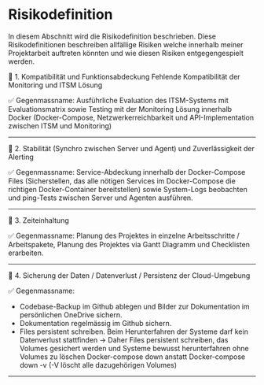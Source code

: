 # Risikodefinition

In diesem Abschnitt wird die Risikodefinition beschrieben. Diese Risikodefinitionen beschreiben allfällige Risiken welche innerhalb meiner Projektarbeit auftreten könnten und wie diesen Risiken entgegengespielt werden.

:triangular_flag_on_post: 1. Kompatibilität und Funktionsabdeckung
Fehlende Kompatibilität der Monitoring und ITSM Lösung

:white_check_mark: Gegenmassname: Ausführliche Evaluation des ITSM-Systems mit Evaluationsmatrix sowie Testing mit der Monitoring Lösung innerhalb Docker (Docker-Compose, Netzwerkerreichbarkeit und API-Implementation zwischen ITSM und Monitoring)
____
:triangular_flag_on_post: 2. Stabilität (Synchro zwischen Server und Agent) und Zuverlässigkeit der Alerting

:white_check_mark: Gegenmassname:
Service-Abdeckung innerhalb der Docker-Compose Files (Sicherstellen, das alle nötigen Services im Docker-Compose die richtigen Docker-Container bereitstellen) sowie System-Logs beobachten und ping-Tests zwischen Server und Agenten ausführen.
____
:triangular_flag_on_post: 3. Zeiteinhaltung

:white_check_mark: Gegenmassname:
Planung des Projektes in einzelne Arbeitsschritte / Arbeitspakete, Planung des Projektes via Gantt Diagramm und Checklisten erarbeiten.
___
:triangular_flag_on_post: 4. Sicherung der Daten / Datenverlust / Persistenz der Cloud-Umgebung

:white_check_mark: Gegenmassname:
- Codebase-Backup im Github ablegen und Bilder zur Dokumentation im persönlichen OneDrive sichern.
- Dokumentation regelmässig im Github sichern.
- Files persistent schreiben. Beim Herunterfahren der Systeme darf kein Datenverlust stattfinden -> Daher Files persistent schreiben, das Volumes gesichert werden und Systeme bewusst herunterfahren ohne Volumes zu löschen
	Docker-compose down anstatt Docker-compose down -v (-V löscht alle dazugehörigen Volumes)
____

